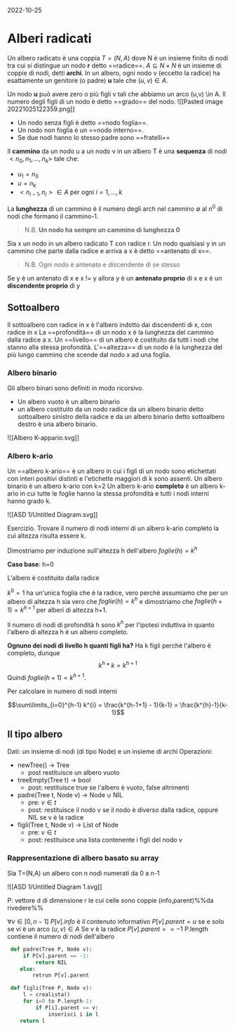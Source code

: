 
2022-10-25

# Alberi radicati

Un albero radicato è una coppia $T = (N,A)$ dove N è un insieme finito di nodi tra cui si distingue un nodo **r** detto ==radice==.  $A \subseteq N \times N$ è un insieme di coppie di nodi, detti **archi**. In un albero, ogni nodo v (eccetto la radice) ha esattamente un genitore (o padre) **u** tale che $(u,v) \in A$.

Un nodo **u** può avere zero o più figli v tali che abbiamo un arco (u,v) \in A. Il numero degli figli di un nodo è detto ==grado== del nodo. 
![[Pasted image 20221025122359.png]]

- Un nodo senza figli è detto ==nodo foglia==. 
- Un nodo non foglia è un ==nodo interno==. 
- Se due nodi hanno lo stesso padre sono ==fratelli==

Il **cammino** da un nodo u a un nodo v in un albero T è una **sequenza** di nodi $< n_{0}, n_{1}, ... , n_{k} >$ tale che:

- $u_{1} = n_0$
- $u = n_k$
- $< n_{i-1}, n_{i} > \in A$ per ogni $i=1,...,k$

La **lunghezza** di un cammino è il numero degli arch nel cammino $\emptyset$ al $n^0$ di nodi che formano il cammino-1.

 > N.B.
 >  **Un nodo ha  sempre un cammino di lunghezza 0**
 > 

Sia x un nodo in un albero radicato T con radice r. Un nodo qualsiasi y in un cammino che parte dalla radice e arriva a x è detto ==antenato di x==. 


 > N.B.
 >  Ogni nodo è antenato e discendente di se stesso
 > 

Se y è un antenato di x e x != y allora y è un **antenato proprio** di x e x è un **discendente proprio** di y

## Sottoalbero

Il sottoalbero con radice in x è l'albero indotto dai discendenti di x, con radice in x
La ==profondità== di un nodo x è la lunghezza del cammino dalla radice a x.
Un ==livello== di un albero è costituito da tutti i nodi che stanno alla stessa profondità.
L'==altezza== di un nodo è la lunghezza del più lungo cammino che scende dal nodo x ad una foglia. 

### Albero binario

Gli albero binari sono definiti in modo ricorsivo.
- Un albero vuoto è un albero binario
- un albero costituito da un nodo radice da un albero binario detto sottoalbero sinistro della radice e da un albero binario detto sottoalbero destro è una albero binario. 


![[Albero K-appario.svg]]



### Albero k-ario

Un ==albero k-ario== è un albero in cui i figli di un nodo sono etichettati con interi positivi distinti e l'etichette maggiori di k sono assenti. 
Un albero binario è un albero k-ario con k=2 
Un albero k-ario **completo** è un albero k-ario in cui tutte le foglie hanno la stessa profondità e tutti i nodi interni hanno grado k.

![[ASD 1/Untitled Diagram.svg]]

Esercizio. Trovare il numero di nodi interni di un albero k-ario completo la cui altezza risulta essere k.

Dimostriamo per induzione sull'altezza h dell'albero $foglie(h) = k^h$

**Caso base**: h=0

L'albero è costituito dalla radice 

$k^0 = 1$ ha un'unica foglia che è la radice, vero perché assumiamo che per un albero di altezza h sia vero che $foglie(h) = k^{h}$ e dimostriamo che $foglie(h+1) = k^{h+1}$ per alberi di altezza h+1.

Il numero di nodi di profondità h sono $k^h$ per l'ipotesi induttiva in quanto l'albero di altezza h è un albero completo.

**Ognuno dei nodi di livello h quanti figli ha?** Ha k figli perché l'albero è completo, dunque 
$$k^h * k = k^{h+1}$$
Quindi $foglie(h+1) = k^{h+1}$.

Per calcolare in numero di nodi interni

$$\sum\limits_{i=0}^{h-1} k^{i} = \frac{k^{h-1+1} - 1}{k-1} = \frac{k^{h}-1}{k-1}$$

## Il tipo albero

Dati: un insieme di nodi (di tipo Node) e un insieme di archi
Operazioni: 
- newTree() -> Tree
	- post restituisce un albero vuoto
- treeEmpty(Tree t) -> bool
	- post: restituisce true se l'albero è vuoto, false altrimenti
- padre(Tree t, Node v) -> Node $\cup$ NIL
	- pre: $v \in t$
	- post: restituisce il nodo v se il nodo è diverso dalla radice, oppure NIL se v è la radice
- figli(Tree t, Node v) -> List of Node
	- pre: $v \in t$
	- post: restituisce una lista contenente i figli del nodo v

### Rappresentazione di albero basato su array

Sia T=(N,A) un albero con n nodi numerati da 0 a n-1

![[ASD 1/Untitled Diagram 1.svg]]

P: vettore d di dimensione r le cui celle sono coppie (info,parent)%%da rivedere%%

$\forall v \in [0,n-1]$ 
$P[v].info$ è il contenuto informativo
$P[v].parent = u$ se e solo se vi è un arco $(u,v) \in A$
Se v è la radice $P[v].parent == -1$
P.length contiene il numero di nodi dell'albero

```python
 def padre(Tree P, Node v):
	 if P[v].parent == -1:
		 return NIL
	else: 
		retrun P[v].parent
```

```python
 def figli(Tree P, Node v):
	 l = crealista()
	 for i=0 to P.length-1:
		 if P[i].parent == v:
			 inserisci i in l
	return l
```

